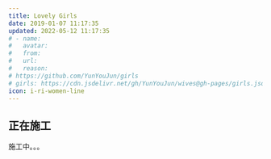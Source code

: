 ```yaml
---
title: Lovely Girls
date: 2019-01-07 11:17:35
updated: 2022-05-12 11:17:35
# - name:
#   avatar:
#   from:
#   url:
#   reason:
# https://github.com/YunYouJun/girls
# girls: https://cdn.jsdelivr.net/gh/YunYouJun/wives@gh-pages/girls.json
icon: i-ri-women-line
---
```

## 正在施工

施工中。。。